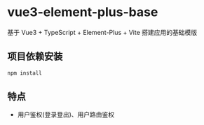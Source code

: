 # vue3-element-plus-base
基于 Vue3 + TypeScript + Element-Plus + Vite 搭建应用的基础模版


## 项目依赖安装
```sh
npm install
```


## 特点
- 用户鉴权(登录登出)、用户路由鉴权
